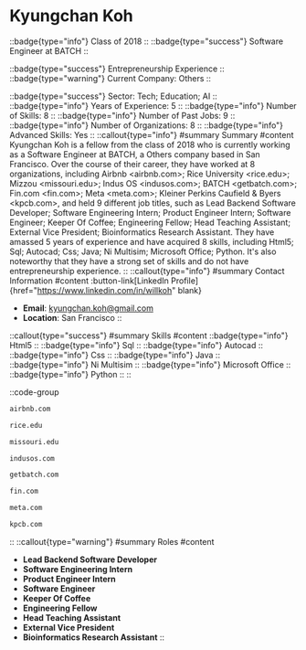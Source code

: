 # Kyungchan Koh
::badge{type="info"}
Class of 2018
::
::badge{type="success"}
Software Engineer at BATCH
::

::badge{type="success"}
Entrepreneurship Experience
::
::badge{type="warning"}
Current Company: Others
::

::badge{type="success"}
Sector: Tech; Education; AI
::
::badge{type="info"}
Years of Experience: 5
::
::badge{type="info"}
Number of Skills: 8
::
::badge{type="info"}
Number of Past Jobs: 9
::
::badge{type="info"}
Number of Organizations: 8
::
::badge{type="info"}
Advanced Skills: Yes
::
::callout{type="info"}
#summary
Summary
#content
Kyungchan Koh is a fellow from the class of 2018 who is currently working as a Software Engineer at BATCH, a Others company based in San Francisco. Over the course of their career, they have worked at 8 organizations, including Airbnb <airbnb.com>; Rice University <rice.edu>; Mizzou <missouri.edu>; Indus OS <indusos.com>; BATCH <getbatch.com>; Fin.com <fin.com>; Meta <meta.com>; Kleiner Perkins Caufield & Byers <kpcb.com>, and held 9 different job titles, such as Lead Backend Software Developer; Software Engineering Intern; Product Engineer Intern; Software Engineer; Keeper Of Coffee; Engineering Fellow; Head Teaching Assistant; External Vice President; Bioinformatics Research Assistant. They have amassed 5 years of experience and have acquired 8 skills, including Html5; Sql; Autocad; Css; Java; Ni Multisim; Microsoft Office; Python. It's also noteworthy that they have a strong set of skills and do not have entrepreneurship experience.
::
::callout{type="info"}
#summary
Contact Information
#content
:button-link[LinkedIn Profile]{href="https://www.linkedin.com/in/willkoh" blank}
- **Email**: kyungchan.koh@gmail.com
- **Location**: San Francisco
::

::callout{type="success"}
#summary
Skills
#content
::badge{type="info"}
Html5
::
::badge{type="info"}
Sql
::
::badge{type="info"}
Autocad
::
::badge{type="info"}
Css
::
::badge{type="info"}
Java
::
::badge{type="info"}
Ni Multisim
::
::badge{type="info"}
Microsoft Office
::
::badge{type="info"}
Python
::
::

::code-group
```bash [Airbnb]
airbnb.com
```
```bash [Rice University]
rice.edu
```
```bash [Mizzou]
missouri.edu
```
```bash [Indus OS]
indusos.com
```
```bash [BATCH]
getbatch.com
```
```bash [Fin.com]
fin.com
```
```bash [Meta]
meta.com
```
```bash [Kleiner Perkins Caufield & Byers]
kpcb.com
```
::
::callout{type="warning"}
#summary
Roles
#content
- **Lead Backend Software Developer**
- **Software Engineering Intern**
- **Product Engineer Intern**
- **Software Engineer**
- **Keeper Of Coffee**
- **Engineering Fellow**
- **Head Teaching Assistant**
- **External Vice President**
- **Bioinformatics Research Assistant**
::

